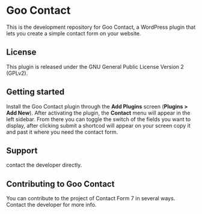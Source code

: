 Goo Contact
==============

This is the development repository for Goo Contact, a WordPress plugin that lets you create a simple contact form on your website.


License
-------

This plugin is released under the GNU General Public License Version 2 (GPLv2).


Getting started
---------------

Install the Goo Contact plugin through the **Add Plugins** screen (**Plugins > Add New**). After activating the plugin, the **Contact** menu will appear in the left sidebar. From there you can toggle the switch of the fields you want to display, after clicking submit a shortcod will appear on your screen copy it and past it where you need the contact form.

Support
-------

contact the developer directly.


Contributing to Goo Contact
------------------------------

You can contribute to the project of Contact Form 7 in several ways. Contact the developer for more info.
